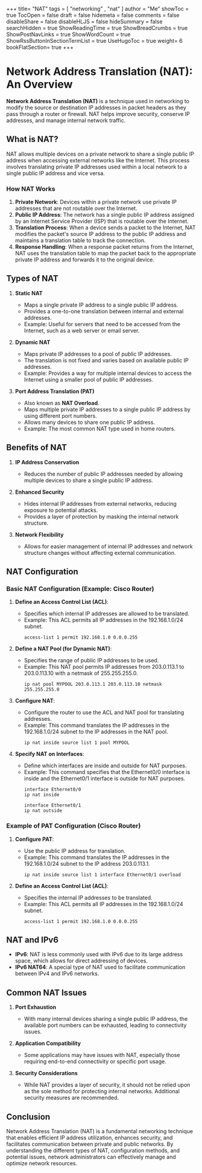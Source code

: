 +++
title= "NAT"
tags = [ "networking" , "nat" ]
author = "Me"
showToc = true
TocOpen = false
draft = false
hidemeta = false
comments = false
disableShare = false
disableHLJS = false
hideSummary = false
searchHidden = true
ShowReadingTime = true
ShowBreadCrumbs = true
ShowPostNavLinks = true
ShowWordCount = true
ShowRssButtonInSectionTermList = true
UseHugoToc = true
weight= 6
bookFlatSection= true
+++

# Network Address Translation (NAT): An Overview

**Network Address Translation (NAT)** is a technique used in networking to modify the source or destination IP addresses in packet headers as they pass through a router or firewall. NAT helps improve security, conserve IP addresses, and manage internal network traffic.

## What is NAT?

NAT allows multiple devices on a private network to share a single public IP address when accessing external networks like the Internet. This process involves translating private IP addresses used within a local network to a single public IP address and vice versa.

### How NAT Works

1. **Private Network**: Devices within a private network use private IP addresses that are not routable over the Internet.
2. **Public IP Address**: The network has a single public IP address assigned by an Internet Service Provider (ISP) that is routable over the Internet.
3. **Translation Process**: When a device sends a packet to the Internet, NAT modifies the packet's source IP address to the public IP address and maintains a translation table to track the connection.
4. **Response Handling**: When a response packet returns from the Internet, NAT uses the translation table to map the packet back to the appropriate private IP address and forwards it to the original device.

## Types of NAT

1. **Static NAT**
   - Maps a single private IP address to a single public IP address.
   - Provides a one-to-one translation between internal and external addresses.
   - Example: Useful for servers that need to be accessed from the Internet, such as a web server or email server.

2. **Dynamic NAT**
   - Maps private IP addresses to a pool of public IP addresses.
   - The translation is not fixed and varies based on available public IP addresses.
   - Example: Provides a way for multiple internal devices to access the Internet using a smaller pool of public IP addresses.

3. **Port Address Translation (PAT)**
   - Also known as **NAT Overload**.
   - Maps multiple private IP addresses to a single public IP address by using different port numbers.
   - Allows many devices to share one public IP address.
   - Example: The most common NAT type used in home routers.

## Benefits of NAT

1. **IP Address Conservation**
   - Reduces the number of public IP addresses needed by allowing multiple devices to share a single public IP address.
   
2. **Enhanced Security**
   - Hides internal IP addresses from external networks, reducing exposure to potential attacks.
   - Provides a layer of protection by masking the internal network structure.

3. **Network Flexibility**
   - Allows for easier management of internal IP addresses and network structure changes without affecting external communication.

## NAT Configuration

### Basic NAT Configuration (Example: Cisco Router)

1. **Define an Access Control List (ACL)**:
   - Specifies which internal IP addresses are allowed to be translated.
   - Example: This ACL permits all IP addresses in the 192.168.1.0/24 subnet.
     ```shell
     access-list 1 permit 192.168.1.0 0.0.0.255
     ```

2. **Define a NAT Pool (for Dynamic NAT)**:
   - Specifies the range of public IP addresses to be used.
   - Example: This NAT pool permits IP addresses from 203.0.113.1 to 203.0.113.10 with a netmask of 255.255.255.0.
     ```shell
     ip nat pool MYPOOL 203.0.113.1 203.0.113.10 netmask 255.255.255.0
     ```

3. **Configure NAT**:
   - Configure the router to use the ACL and NAT pool for translating addresses.
   - Example: This command translates the IP addresses in the 192.168.1.0/24 subnet to the IP addresses in the NAT pool.
     ```shell
     ip nat inside source list 1 pool MYPOOL
     ```

4. **Specify NAT on Interfaces**:
   - Define which interfaces are inside and outside for NAT purposes.
   - Example: This command specifies that the Ethernet0/0 interface is inside and the Ethernet0/1 interface is outside for NAT purposes.
     ```shell
     interface Ethernet0/0
     ip nat inside
     
     interface Ethernet0/1
     ip nat outside
     ```

### Example of PAT Configuration (Cisco Router)

1. **Configure PAT**:
   - Use the public IP address for translation.
   - Example: This command translates the IP addresses in the 192.168.1.0/24 subnet to the IP address 203.0.113.1.
     ```shell
     ip nat inside source list 1 interface Ethernet0/1 overload
     ```

2. **Define an Access Control List (ACL)**:
   - Specifies the internal IP addresses to be translated.
   - Example: This ACL permits all IP addresses in the 192.168.1.0/24 subnet.
     ```shell
     access-list 1 permit 192.168.1.0 0.0.0.255
     ```

## NAT and IPv6

- **IPv6**: NAT is less commonly used with IPv6 due to its large address space, which allows for direct addressing of devices.
- **IPv6 NAT64**: A special type of NAT used to facilitate communication between IPv4 and IPv6 networks.

## Common NAT Issues

1. **Port Exhaustion**
   - With many internal devices sharing a single public IP address, the available port numbers can be exhausted, leading to connectivity issues.

2. **Application Compatibility**
   - Some applications may have issues with NAT, especially those requiring end-to-end connectivity or specific port usage.

3. **Security Considerations**
   - While NAT provides a layer of security, it should not be relied upon as the sole method for protecting internal networks. Additional security measures are recommended.

## Conclusion

Network Address Translation (NAT) is a fundamental networking technique that enables efficient IP address utilization, enhances security, and facilitates communication between private and public networks. By understanding the different types of NAT, configuration methods, and potential issues, network administrators can effectively manage and optimize network resources.
